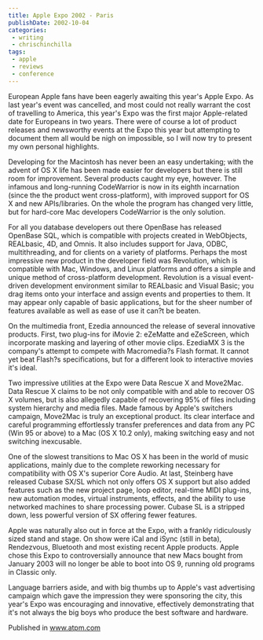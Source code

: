 ```yaml
---
title: Apple Expo 2002 - Paris
publishDate: 2002-10-04
categories:
 - writing
 - chrischinchilla
tags:
 - apple 
 - reviews 
 - conference
---
```


European Apple fans have been eagerly awaiting this year's Apple Expo. As last year's event was cancelled, and most could not really warrant the cost of travelling to America, this year's Expo was the first major Apple-related date for Europeans in two years. There were of course a lot of product releases and newsworthy events at the Expo this year but attempting to document them all would be nigh on impossible, so I will now try to present my own personal highlights.

Developing for the Macintosh has never been an easy undertaking; with the advent of OS X life has been made easier for developers but there is still room for improvement. Several products caught my eye, however. The infamous and long-running CodeWarrior is now in its eighth incarnation (since the the product went cross-platform), with improved support for OS X and new APIs/libraries. On the whole the program has changed very little, but for hard-core Mac developers CodeWarrior is the only solution.

For all you database developers out there OpenBase has released OpenBase SQL, which is compatible with projects created in WebObjects, REALbasic, 4D, and Omnis. It also includes support for Java, ODBC, multithreading, and for clients on a variety of platforms. Perhaps the most impressive new product in the developer field was Revolution, which is compatible with Mac, Windows, and Linux platforms and offers a simple and unique method of cross-platform development. Revolution is a visual event-driven development environment similar to REALbasic and Visual Basic; you drag items onto your interface and assign events and properties to them. It may appear only capable of basic applications, but for the sheer number of features available as well as ease of use it can?t be beaten.

On the multimedia front, Ezedia announced the release of several innovative products. First, two plug-ins for iMovie 2: eZeMatte and eZeScreen, which incorporate masking and layering of other movie clips. EzediaMX 3 is the company's attempt to compete with Macromedia?s Flash format. It cannot yet beat Flash?s specifications, but for a different look to interactive movies it's ideal.

Two impressive utilities at the Expo were Data Rescue X and Move2Mac. Data Rescue X claims to be not only compatible with and able to recover OS X volumes, but is also allegedly capable of recovering 95% of files including system hierarchy and media files. Made famous by Apple's switchers campaign, Move2Mac is truly an exceptional product. Its clear interface and careful programming effortlessly transfer preferences and data from any PC (Win 95 or above) to a Mac (OS X 10.2 only), making switching easy and not switching inexcusable.

One of the slowest transitions to Mac OS X has been in the world of music applications, mainly due to the complete reworking necessary for compatibility with OS X's superior Core Audio. At last, Steinberg have released Cubase SX/SL which not only offers OS X support but also added features such as the new project page, loop editor, real-time MIDI plug-ins, new automation modes, virtual instruments, effects, and the ability to use networked machines to share processing power. Cubase SL is a stripped down, less powerful version of SX offering fewer features.

Apple was naturally also out in force at the Expo, with a frankly ridiculously sized stand and stage. On show were iCal and iSync (still in beta), Rendezvous, Bluetooth and most existing recent Apple products. Apple chose this Expo to controversially announce that new Macs bought from January 2003 will no longer be able to boot into OS 9, running old programs in Classic only.

Language barriers aside, and with big thumbs up to Apple's vast advertising campaign which gave the impression they were sponsoring the city, this year's Expo was encouraging and innovative, effectively demonstrating that it's not always the big boys who produce the best software and hardware.

Published in <a href="https://www.atpm.com" target="_blank">www.atpm.com</a>
